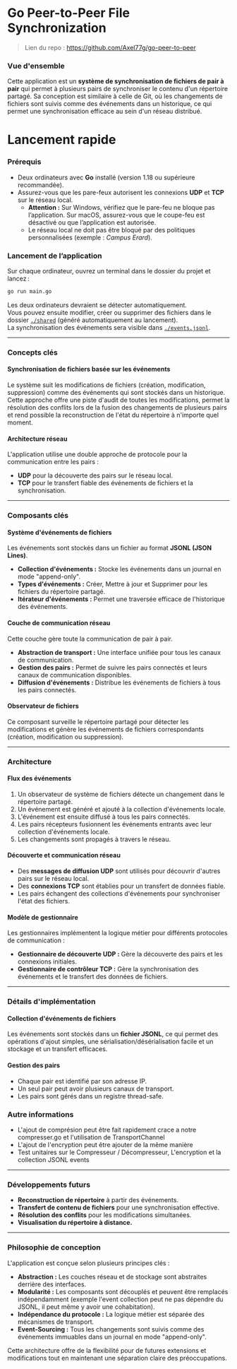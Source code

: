 # Go Peer-to-Peer File Synchronization

> Lien du repo : https://github.com/Axel77g/go-peer-to-peer

### Vue d'ensemble

Cette application est un **système de synchronisation de fichiers de pair à pair** qui permet à plusieurs pairs de synchroniser le contenu d'un répertoire partagé. Sa conception est similaire à celle de Git, où les changements de fichiers sont suivis comme des événements dans un historique, ce qui permet une synchronisation efficace au sein d'un réseau distribué.

# Lancement rapide
### Prérequis

- Deux ordinateurs avec **Go** installé (version 1.18 ou supérieure recommandée).
- Assurez-vous que les pare-feux autorisent les connexions **UDP** et **TCP** sur le réseau local.
  - **Attention :** Sur Windows, vérifiez que le pare-feu ne bloque pas l’application. Sur macOS, assurez-vous que le coupe-feu est désactivé ou que l’application est autorisée.
  - Le réseau local ne doit pas être bloqué par des politiques personnalisées (exemple : *Campus Erard*).

### Lancement de l’application

Sur chaque ordinateur, ouvrez un terminal dans le dossier du projet et lancez :

```bash
go run main.go
```

Les deux ordinateurs devraient se détecter automatiquement.  
Vous pouvez ensuite modifier, créer ou supprimer des fichiers dans le dossier [`./shared`](./shared/) (généré automatiquement au lancement).  
La synchronisation des événements sera visible dans [`./events.jsonl`](./events.jsonl).




-----

### Concepts clés

#### Synchronisation de fichiers basée sur les événements

Le système suit les modifications de fichiers (création, modification, suppression) comme des événements qui sont stockés dans un historique. Cette approche offre une piste d'audit de toutes les modifications, permet la résolution des conflits lors de la fusion des changements de plusieurs pairs et rend possible la reconstruction de l'état du répertoire à n'importe quel moment.

#### Architecture réseau

L'application utilise une double approche de protocole pour la communication entre les pairs :

  * **UDP** pour la découverte des pairs sur le réseau local.
  * **TCP** pour le transfert fiable des événements de fichiers et la synchronisation.

-----

### Composants clés

#### Système d'événements de fichiers

Les événements sont stockés dans un fichier au format **JSONL (JSON Lines)**.

  * **Collection d'événements :** Stocke les événements dans un journal en mode "append-only".
  * **Types d'événements :** Créer, Mettre à jour et Supprimer pour les fichiers du répertoire partagé.
  * **Itérateur d'événements :** Permet une traversée efficace de l'historique des événements.



#### Couche de communication réseau

Cette couche gère toute la communication de pair à pair.

  * **Abstraction de transport :** Une interface unifiée pour tous les canaux de communication.
  * **Gestion des pairs :** Permet de suivre les pairs connectés et leurs canaux de communication disponibles.
  * **Diffusion d'événements :** Distribue les événements de fichiers à tous les pairs connectés.

#### Observateur de fichiers

Ce composant surveille le répertoire partagé pour détecter les modifications et génère les événements de fichiers correspondants (création, modification ou suppression).

-----

### Architecture

#### Flux des événements

1.  Un observateur de système de fichiers détecte un changement dans le répertoire partagé.
2.  Un événement est généré et ajouté à la collection d'événements locale.
3.  L'événement est ensuite diffusé à tous les pairs connectés.
4.  Les pairs récepteurs fusionnent les événements entrants avec leur collection d'événements locale.
5.  Les changements sont propagés à travers le réseau.

#### Découverte et communication réseau

  * Des **messages de diffusion UDP** sont utilisés pour découvrir d'autres pairs sur le réseau local.
  * Des **connexions TCP** sont établies pour un transfert de données fiable.
  * Les pairs échangent des collections d'événements pour synchroniser l'état des fichiers.

#### Modèle de gestionnaire

Les gestionnaires implémentent la logique métier pour différents protocoles de communication :

  * **Gestionnaire de découverte UDP :** Gère la découverte des pairs et les connexions initiales.
  * **Gestionnaire de contrôleur TCP :** Gère la synchronisation des événements et le transfert des données de fichiers.

-----

### Détails d'implémentation

#### Collection d'événements de fichiers

Les événements sont stockés dans un **fichier JSONL**, ce qui permet des opérations d'ajout simples, une sérialisation/désérialisation facile et un stockage et un transfert efficaces.

#### Gestion des pairs

  * Chaque pair est identifié par son adresse IP.
  * Un seul pair peut avoir plusieurs canaux de transport.
  * Les pairs sont gérés dans un registre thread-safe.


### Autre informations

- L'ajout de comprésion peut être fait rapidement crace a notre compresser.go et l'utilisation de TransportChannel
- L'ajout de l'encryption peut être ajouter de la même manière
- Test unitaires sur le Compresseur / Décompresseur, L'encryption et la collection JSONL events


-----

### Développements futurs

  * **Reconstruction de répertoire** à partir des événements.
  * **Transfert de contenu de fichiers** pour une synchronisation effective.
  * **Résolution des conflits** pour les modifications simultanées.
  * **Visualisation du répertoire à distance.**

-----

### Philosophie de conception

L'application est conçue selon plusieurs principes clés :

  * **Abstraction :** Les couches réseau et de stockage sont abstraites derrière des interfaces.
  * **Modularité :** Les composants sont découplés et peuvent être remplacés indépendamment (exemple l'event collection peut ne pas dépendre du JSONL, il peut même y avoir une cohabitation).
  * **Indépendance du protocole :** La logique métier est séparée des mécanismes de transport.
  * **Event-Sourcing :** Tous les changements sont suivis comme des événements immuables dans un journal en mode "append-only".

Cette architecture offre de la flexibilité pour de futures extensions et modifications tout en maintenant une séparation claire des préoccupations.
